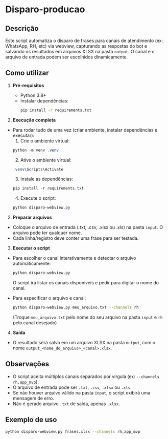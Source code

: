 
# Disparo-producao

## Descrição
Este script automatiza o disparo de frases para canais de atendimento (ex: WhatsApp, RH, etc) via webview, capturando as respostas do bot e salvando os resultados em arquivos XLSX na pasta `output`. O canal e o arquivo de entrada podem ser escolhidos dinamicamente.

## Como utilizar
1. **Pré-requisitos**
   - Python 3.8+
   - Instalar dependências:
     ```bash
     pip install -r requirements.txt
     ```


2. **Execução completa**
  - Para rodar tudo de uma vez (criar ambiente, instalar dependências e executar):
    1. Crie o ambiente virtual:
      ```powershell
      python -m venv .venv
      ```
    2. Ative o ambiente virtual:
      ```powershell
      .venv\Scripts\Activate
      ```
    3. Instale as dependências:
      ```powershell
      pip install -r requirements.txt
      ```
    4. Execute o script:
      ```powershell
      python disparo-webview.py
      ```

2. **Preparar arquivos**
  - Coloque o arquivo de entrada (.txt, .csv, .xlsx ou .xls) na pasta `input`. O arquivo pode ter qualquer nome.
  - Cada linha/registro deve conter uma frase para ser testada.

3. **Executar o script**
  - Para escolher o canal interativamente e detectar o arquivo automaticamente:
    ```bash
    python disparo-webview.py
    ```
    O script irá listar os canais disponíveis e pedir para digitar o nome do canal.

  - Para especificar o arquivo e canal:
    ```bash
    python disparo-webview.py meu_arquivo.txt --channels rh
    ```
    (Troque `meu_arquivo.txt` pelo nome do seu arquivo na pasta `input` e `rh` pelo canal desejado)

4. **Saída**
  - O resultado será salvo em um arquivo XLSX na pasta `output`, com o nome `output_<nome_do_arquivo>_<canal>.xlsx`.

## Observações
- O script aceita múltiplos canais separados por vírgula (ex: `--channels rh,app_mvp`).
- O arquivo de entrada pode ser `.txt`, `.csv`, `.xlsx` ou `.xls`.
- Se não houver arquivo válido na pasta `input`, o script exibirá uma mensagem de erro.
- Não é gerado arquivo `.txt` de saída, apenas `.xlsx`.

## Exemplo de uso
```bash
python disparo-webview.py frases.xlsx --channels rh,app_mvp
```

